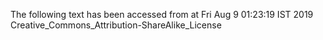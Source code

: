 The following text has been accessed from at Fri Aug 9 01:23:19 IST 2019
Creative_Commons_Attribution-ShareAlike_License
